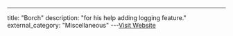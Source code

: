 ---
title: "Borch"
description: "for his help adding logging feature."
external_category: "Miscellaneous"
---[Visit Website](https://github.com/Stoo0rmq)

